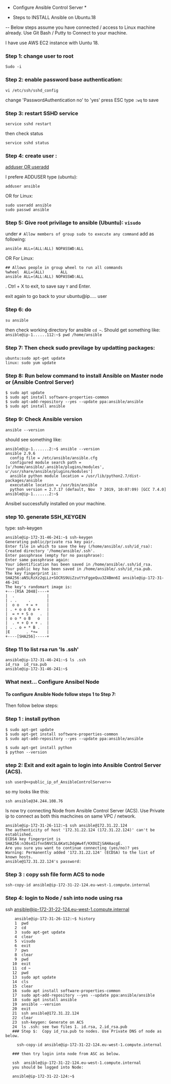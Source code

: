 * Configure Ansible Control Server *

* Steps to INSTALL Ansible on Ubuntu.18

-- Below steps assume you have connected / access to Linux machine already. Use Git Bash / Putty to Connect to your machine.

I have use AWS  EC2 instance with Uuntu 18.

### Step 1: change user to root
 ```
Sudo -i
```

### Step 2: enable password base authentication: 
```
vi /etc/ssh/sshd_config
```
change 'PasswordAuthentication no'
 to 'yes' press ESC
 type `:wq` to save 

### Step 3: restart SSHD service 
```
service sshd restart
``` 
then check status 
```
service sshd status
```

### Step 4: create user :
[adduser OR useradd](https://askubuntu.com/questions/345974/what-is-the-difference-between-adduser-and-useradd "adduser OR useradd")

I prefere ADDUSER type (ubuntu): 
```
adduser ansible
```
OR for Linux:
```
sudo useradd ansible
sudo passwd ansible
```

### Step 5: Give root privilage to ansible (Ubuntu): `visudo` 
under `# Allow members of group sudo to execute any command` add as following: 
```
ansible ALL=(ALL:ALL) NOPASSWD:ALL
``` 

OR For Linux:
```
## Allows people in group wheel to run all commands
%wheel  ALL=(ALL)       ALL
ansible ALL=(ALL:ALL) NOPASSWD:ALL
```

. Ctrl + X to exit, to save say `Y` and Enter. 

exit again to go back to your ubuntu@ip..... user

### Step 6: do 
```
su ansible
```
then check working directory for ansible `cd ~`. Should get something like:
`ansible@ip-1......112:~$ pwd /home/ansible`

### Step 7: Then check sudo previlage by updatting packages: 
```
ubuntu:sudo apt-get update
linux: sudo yum update
```

### Step 8: Run below command to install Ansible on Master node or (Ansible Control Server)
```
$ sudo apt update
$ sudo apt install software-properties-common
$ sudo apt-add-repository --yes --update ppa:ansible/ansible
$ sudo apt install ansible
```
### Step 9: Check Ansible version 
```
ansible --version
```
should see something like:
```
ansible@ip-1.......2:~$ ansible --version
ansible 2.9.6
  config file = /etc/ansible/ansible.cfg
  configured module search path = [u'/home/ansible/.ansible/plugins/modules', u'/usr/share/ansible/plugins/modules']
  ansible python module location = /usr/lib/python2.7/dist-packages/ansible
  executable location = /usr/bin/ansible
  python version = 2.7.17 (default, Nov  7 2019, 10:07:09) [GCC 7.4.0]
ansible@ip-1.......2:~$
```

Ansibel successfully installed on your machine.

### step 10. generate SSH_KEYGEN
type: ssh-keygen

```
ansible@ip-172-31-46-241:~$ ssh-keygen
Generating public/private rsa key pair.
Enter file in which to save the key (/home/ansible/.ssh/id_rsa):
Created directory '/home/ansible/.ssh'.
Enter passphrase (empty for no passphrase):
Enter same passphrase again:
Your identification has been saved in /home/ansible/.ssh/id_rsa.
Your public key has been saved in /home/ansible/.ssh/id_rsa.pub.
The key fingerprint is:
SHA256:aN5LRzXz2qLLz+SOCRS9UiZzutYsFggeQuu3Z4Bmn6I ansible@ip-172-31-46-241
The key's randomart image is:
+---[RSA 2048]----+
|  .              |
| . .     .       |
|  o o   + = +    |
| . + o o O o +   |
|  = + + S o   .  |
| o o * o B   o   |
|  . + + O + + .  |
| . . o + * B .   |
|E       . *+=    |
+----[SHA256]-----+
```
### Step 11 to list rsa run 'ls .ssh'
```
ansible@ip-172-31-46-241:~$ ls .ssh
id_rsa  id_rsa.pub
ansible@ip-172-31-46-241:~$
```

### What next... Configure Ansibel Node


#### To configure Ansible Node follow steps 1 to Step 7:

Then follow below steps:

### Step 1 : install python
```
$ sudo apt-get update
$ sudo apt-get install software-properties-common
$ sudo apt-add-repository --yes --update ppa:ansible/ansible

$ sudo apt-get install python
$ python --version
```
### step 2: Exit and exit again to login into Ansible Control Server (ACS).

```
ssh user@<<public_ip_of_AnsibleControlServer>>
```
so my looks like this:
```
ssh ansible@34.244.108.76
```
ls
now try connecting Node from Ansible Control Server (ACS). Use Private ip to connect as both this machcines on same VPC / network.

```
ansible@ip-172-31-26-112:~$ ssh ansible@172.31.22.124
The authenticity of host '172.31.22.124 (172.31.22.124)' can't be established.
ECDSA key fingerprint is SHA256:n30s4Izfnn5NVCSL6KatLDdgWw4f/KXOUZjSAHAacgE.
Are you sure you want to continue connecting (yes/no)? yes
Warning: Permanently added '172.31.22.124' (ECDSA) to the list of known hosts.
ansible@172.31.22.124's password:
```
### Step 3 : copy ssh file form ACS to node
```
ssh-copy-id ansible@ip-172-31-22-124.eu-west-1.compute.internal
```

### Step 4: login to Node / ssh into node using rsa 

ssh ansible@ip-172-31-22-124.eu-west-1.compute.internal

```
    ansible@ip-172-31-26-112:~$ history
    1  pwd
    2  cd
    3  sudo apt-get update
    4  clear
    5  visudo
    6  exit
    7  pws
    8  clear
    9  pwd
   10  exit
   11  cd ~
   12  pwd
   13  sudo apt update
   14  cls
   15  clear
   16  sudo apt install software-properties-common
   17  sudo apt-add-repository --yes --update ppa:ansible/ansible
   18  sudo apt install ansible
   19  ansible --version
   20  exit
   21  ssh ansible@172.31.22.124
   22  clear
   23  ssh-keygen: Generate on ACS
   24  ls .ssh: see two files 1. id.rsa, 2.id_rsa.pub
   ### Step $:  Copy id_rsa.pub to nodes. Use Private DNS of node as below.

     ssh-copy-id ansible@ip-172-31-22-124.eu-west-1.compute.internal

   ### then try login into node from ASC as below.

   ssh  ansible@ip-172-31-22-124.eu-west-1.compute.internal
   you should be logged into Node:

   ansible@ip-172-31-22-124:~$
```
